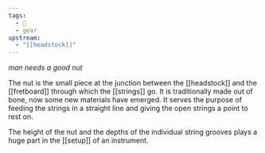 ```yaml
---
tags:
  - 🌱
  - gear
upstream:
  - "[[headstock]]"
---
```

*man needs a good nut*

The nut is the small piece at the junction between the [[headstock]] and the [[fretboard]] through which the [[strings]] go. It is traditionally made out of bone, now some new materials have emerged. It serves the purpose of feeding the strings in a straight line and giving the open strings a point to rest on.

The height of the nut and the depths of the individual string grooves plays a huge part in the [[setup]] of an instrument.